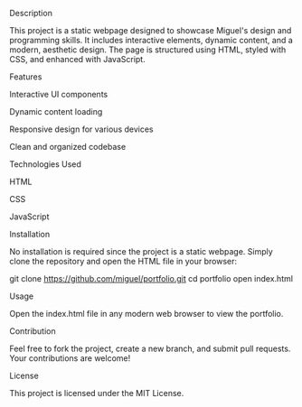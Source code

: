 Description

This project is a static webpage designed to showcase Miguel's design and programming skills. It includes interactive elements, dynamic content, and a modern, aesthetic design. The page is structured using HTML, styled with CSS, and enhanced with JavaScript.

Features

Interactive UI components

Dynamic content loading

Responsive design for various devices

Clean and organized codebase

Technologies Used

HTML

CSS

JavaScript

Installation

No installation is required since the project is a static webpage. Simply clone the repository and open the HTML file in your browser:

git clone https://github.com/miguel/portfolio.git
cd portfolio
open index.html

Usage

Open the index.html file in any modern web browser to view the portfolio.

Contribution

Feel free to fork the project, create a new branch, and submit pull requests. Your contributions are welcome!

License

This project is licensed under the MIT License.
